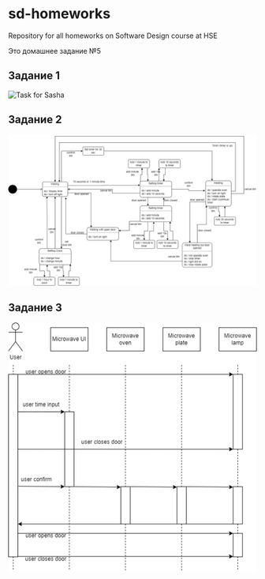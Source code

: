# sd-homeworks
Repository for all homeworks on Software Design course at HSE

Это домашнее задание №5

## Задание 1
![Task for Sasha](todo.png)

## Задание 2
![State state machine](ht05-state-diagram-v2.png)

## Задание 3
![Scenario timeflow diagram](ht05-3.png)
